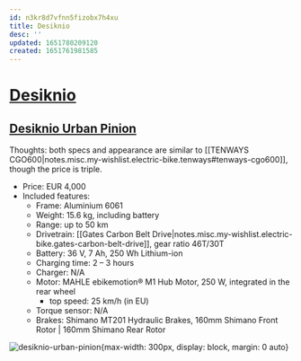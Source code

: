 ```yaml
---
id: n3kr8d7vfnn5fizobx7h4xu
title: Desiknio
desc: ''
updated: 1651780209120
created: 1651761981585
---
```

# [Desiknio](https://desiknio.com/)

## [Desiknio Urban Pinion](https://desiknio.com/e-bikes/pinion/)

Thoughts: both specs and appearance are similar to [[TENWAYS CGO600|notes.misc.my-wishlist.electric-bike.tenways#tenways-cgo600]], though the price is triple.

- Price: EUR 4,000
- Included features:
    - Frame: Aluminium 6061
    - Weight: 15.6 kg, including battery
    - Range: up to 50 km
    - Drivetrain: [[Gates Carbon Belt Drive|notes.misc.my-wishlist.electric-bike.gates-carbon-belt-drive]], gear ratio 46T/30T
    - Battery: 36 V, 7 Ah, 250 Wh Lithium-ion
    - Charging time: 2 – 3 hours
    - Charger: N/A
    - Motor: MAHLE ebikemotion® M1 Hub Motor, 250 W, integrated in the rear wheel
        - top speed: 25 km/h (in EU)
    - Torque sensor: N/A
    - Brakes: Shimano MT201 Hydraulic Brakes, 160mm Shimano Front Rotor | 160mm Shimano Rear Rotor

![desiknio-urban-pinion](https://img.ricardostatic.ch/t_1000x750/pl/1140213520/4/1/desiknio-pinion-urban-e-bike-individual.jpg){max-width: 300px, display: block, margin: 0 auto}
